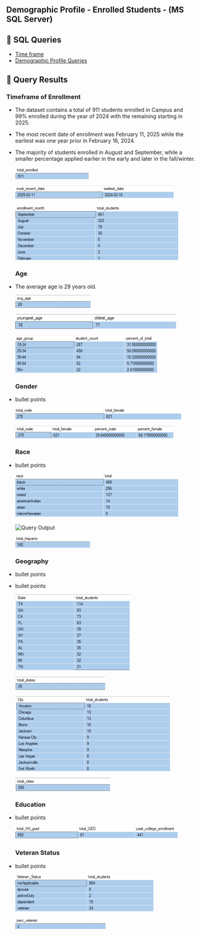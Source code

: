  

## Demographic Profile - Enrolled Students - (MS SQL Server)

## 🔹 SQL Queries 

- [Time frame](/SQL/enrolled_analysis.sql)
- [Demographic Profile Queries](/SQL/enrolled_demo_profile.sql)


## 🔹 Query Results  

 ### Timeframe of Enrollment 

- The dataset contains a total of 911 students enrolled in Campus and 99% enrolled during the year of 2024 with the remaining starting in 2025.


- The most recent date of enrollment was February 11, 2025  while the earliest was one year prior in February 16, 2024.


- The majority of students enrolled in August and September, while a smaller percentage applied earlier in the early and later in the fall/winter.


 

    ![Query Output](./images/enrolled_count.png)   


    ![Query Output](./images/en_dates_enroll.png)


    ![Query Output](./images/en_dates_month.png)


 



  ### Age

- The average age is 29 years old. 

 
 
     ![Query Output](./images/age_avg.png)

     ![Query Output](./images/age_young_old.png)

     ![Query Output](./images/en_age_group_count.png)



  ### Gender

- bullet points 




    ![Query Output](./images/en_gender.png) 


    ![Query Output](./images/en_gender_perc.png)
 
  ### Race

- bullet points



    ![Query Output](./images/en_race_breakdown.png)



    ![Query Output](./images/en_hisp_precent.png)


    ![Query Output](./images/en_hispanic.png)



  ### Geography

- bullet points


- bullet points 



    ![Query Output](./images/en_states_students.png)



    ![Query Output](./images/en_sum_states.png)



    ![Query Output](./images/en_city_students.png)



    ![Query Output](./images/en_sum_cities.png)



  ### Education

- bullet points

    ![Query Output](./images/en_education_history.png)


  ### Veteran Status

- bullet points

    ![Query Output](./images/en_vet_status.png)


    ![Query Output](./images/en_perc_vet.png)











